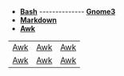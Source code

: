 - [**Bash**](https://github.com/jonhespeto/guides/blob/main/cheat_sheet/cheat_sheet_bash.pdf) --------------
  [**Gnome3**](https://github.com/jonhespeto/guides/blob/main/cheat_sheet/cheat_sheet_gnome3_v2.pdf)
- [**Markdown**](https://github.com/jonhespeto/guides/blob/main/cheat_sheet/cheat_sheet_markdown_opensource.com_.pdf)
- [**Awk**](https://github.com/jonhespeto/guides/blob/main/cheat_sheet/cheat_sheet_gnuawk_v3.pdf)


[awk]: https://github.com/jonhespeto/guides/blob/main/cheat_sheet/cheat_sheet_gnuawk_v3.pdf

|                     |                  |                |
| --------------------|:----------------:|---------------:|
| [Awk][awk]          | [Awk][awk]             | [Awk][awk]           |
| [Awk][awk]         | [Awk][awk]            | [Awk][awk]          |
